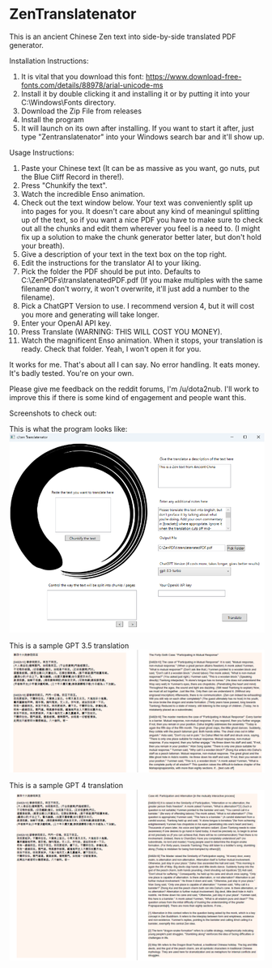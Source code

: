 # ZenTranslatenator

This is an ancient Chinese Zen text into side-by-side translated PDF generator.

Installation Instructions:

1. It is vital that you download this font: https://www.download-free-fonts.com/details/88978/arial-unicode-ms
2. Install it by double clicking it and installing it or by putting it into your C:\Windows\Fonts directory.
3. Download the Zip File from releases
4. Install the program
5. It will launch on its own after installing. If you want to start it after, just type "Zentranslatenator" into your Windows search bar and it'll show up.

Usage Instructions: 

1. Paste your Chinese text (It can be as massive as you want, go nuts, put the Blue Cliff Record in there!).
2. Press "Chunkify the text".
3. Watch the incredible Enso animation.
4. Check out the text window below. Your text was conveniently split up into pages for you. It doesn't care about any kind of meaningul splitting up of the text, so if you want a nice PDF you have to make sure to check out all the chunks and edit them wherever you feel is a need to. (I might fix up a solution to make the chunk generator better later, but don't hold your breath).
5. Give a description of your text in the text box on the top right.
6. Edit the instructions for the translator AI to your liking.
7. Pick the folder the PDF should be put into. Defaults to C:\ZenPDFs\translatenatedPDF.pdf (If you make multiples with the same filename don't worry, it won't overwrite, it'll just add a number to the filename).
8. Pick a ChatGPT Version to use. I recommend version 4, but it will cost you more and generating will take longer.
9. Enter your OpenAI API key.
10. Press Translate (WARNING: THIS WILL COST YOU MONEY).
11. Watch the magnificent Enso animation. When it stops, your translation is ready. Check that folder. Yeah, I won't open it for you.


It works for me. That's about all I can say. No error handling. It eats money. It's badly tested. You're on your own.

Please give me feedback on the reddit forums, I'm /u/dota2nub. I'll work to improve this if there is some kind of engagement and people want this.

Screenshots to check out: 

This is what the program looks like:
![Screenshot](./ZenTranslatenator/Resources/Screenshot.png)

This is a sample GPT 3.5 translation
![GPT 3.5](./ZenTranslatenator/Resources/ScreenshotGPT35.png)

This is a sample GPT 4 translation
![GPT 4](./ZenTranslatenator/Resources/ScreenshotGPT4.png)

